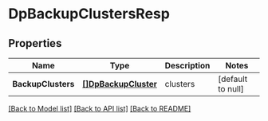 # DpBackupClustersResp

## Properties
Name | Type | Description | Notes
------------ | ------------- | ------------- | -------------
**BackupClusters** | [**[]DpBackupCluster**](DpBackupCluster.md) | clusters | [default to null]

[[Back to Model list]](../README.md#documentation-for-models) [[Back to API list]](../README.md#documentation-for-api-endpoints) [[Back to README]](../README.md)


